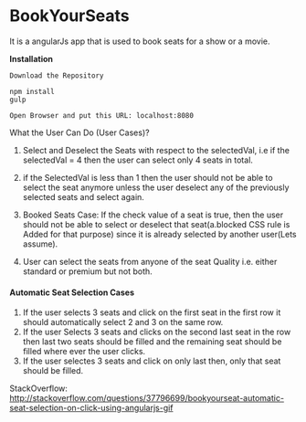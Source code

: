# BookYourSeats

It is a angularJs app that is used to book seats for a show or a movie. 

**Installation**
```
Download the Repository

npm install
gulp

Open Browser and put this URL: localhost:8080
```
What the User Can Do (User Cases)?

1. Select and Deselect the Seats with respect to the selectedVal, i.e if the selectedVal = 4 then the user can select only 4 seats in total.

2. if the SelectedVal is less than 1 then the user should not be able to select the seat anymore unless the user deselect any of the previously selected seats and select again.

3. Booked Seats Case: If the check value of a seat is true, then the user should not be able to select or deselect that seat(a.blocked CSS rule is Added for that purpose) since it is already selected by another user(Lets assume).

4. User can select the seats from anyone of the seat Quality i.e. either standard or premium but not both.


#### Automatic Seat Selection Cases

1. If the user selects 3 seats and click on the first seat in the first row it should automatically select 2 and 3 on the same row.
2. If the user Selects 3 seats and clicks on the second last seat in the row then last two seats should be filled and the remaining seat should be filled where ever the user clicks.
3. If the user selectes 3 seats and click on only last then, only that seat should be filled.

StackOverflow: http://stackoverflow.com/questions/37796699/bookyourseat-automatic-seat-selection-on-click-using-angularjs-gif

